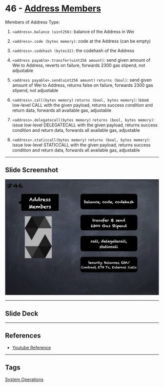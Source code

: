 # 46 - [Address Members](Address%20Members.md)
Members of Address Type:

1. `<address>.balance (uint256)`: balance of the Address in Wei
    
2. `<address>.code (bytes memory)`: code at the Address (can be empty)
    
3. `<address>.codehash (bytes32)`: the codehash of the Address
    
4. `<address payable>.transfer(uint256 amount)`: send given amount of Wei to Address, reverts on failure, forwards 2300 gas stipend, not adjustable
    
5. `<address payable>.send(uint256 amount)` `returns (bool)`: send given amount of Wei to Address, returns false on failure, forwards 2300 gas stipend, not adjustable
    
6. `<address>.call(bytes memory)` `returns (bool, bytes memory)`: issue low-level CALL with the given payload, returns success condition and return data, forwards all available gas, adjustable
    
7. `<address>.delegatecall(bytes memory)` `returns (bool, bytes memory)`: issue low-level DELEGATECALL with the given payload, returns success condition and return data, forwards all available gas, adjustable
    
8. `<address>.staticcall(bytes memory)` `returns (bool, bytes memory)`: issue low-level STATICCALL with the given payload, returns success condition and return data, forwards all available gas, adjustable

___
## Slide Screenshot
![046.png](../images/solidity101/046.png)
___
## Slide Deck

___
## References
- [Youtube Reference](https://youtu.be/6VIJpze1jbU?t=790)
___
## Tags
[System Operations](../Ethereum101/System%20Operations.md)

